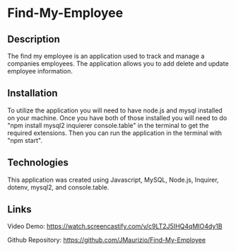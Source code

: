 # Find-My-Employee

## Description

The find my employee is an application used to track and manage a companies employees.  The application allows you to add delete and update employee information.

## Installation

To utilize the application you will need to have node.js and mysql installed on your machine.  Once you have both of those installed you will need to do "npm install mysql2 inquierer console.table" in the terminal to get the required extensions.  Then you can run the application in the terminal with "npm start".

## Technologies

This application was created using Javascript, MySQL, Node.js, Inquirer, dotenv, mysql2, and console.table.

## Links

Video Demo: https://watch.screencastify.com/v/c9LT2J5IHQ4qMIO4dy1B

Github Repository: https://github.com/JMaurizio/Find-My-Employee